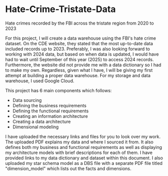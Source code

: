 # Hate-Crime-Tristate-Data
Hate crimes recorded by the FBI across the tristate region from 2020 to 2023

For this project, I will create a data warehouse using the FBI's hate crime dataset. On the CDE website, they stated that the most up-to-date data included records up to 2023.
Preferably, I was also looking forward to working with 2024 data, but based on when data is updated, I would have had to wait until September of this year (2025) to access 2024 records.
Furthermore, the website did not provide me with a data dictionary so I had to make my own.
Regardless, given what I have, I will be giving my first attempt at building a proper data warehouse.
For my storage and data warehouse, I used Google Cloud.

This project has 6 main components which follows:
- Data sourcing
- Defining the business requirements
- Defining the functional requirements
- Creating an information architecture
- Creating a data architecture
- Dimensional modeling

I have uploaded the necessary links and files for you to look over my work.
The uploaded PDF explains my data and where I sourced it from. It also defines both my business and functional requirements as well as displaying my architecture models with brief descriptions for each of them.
I have provided links to my data dictionary and dataset within this document.
I also uploaded my star schema model as a DBS file with a separate PDF file titled "dimension_model" which lists out the facts and dimensions.
